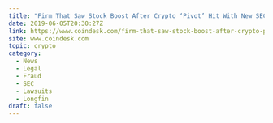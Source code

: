 ```yaml
---
title: "Firm That Saw Stock Boost After Crypto ‘Pivot’ Hit With New SEC Charges"
date: 2019-06-05T20:30:27Z
link: https://www.coindesk.com/firm-that-saw-stock-boost-after-crypto-pivot-hit-with-new-sec-charges?utm_medium=RSS&utm_source=hune
site: www.coindesk.com
topic: crypto
category:
  - News
  - Legal
  - Fraud
  - SEC
  - Lawsuits
  - Longfin
draft: false
---
```

